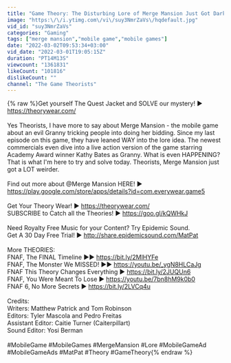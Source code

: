 ```yaml
---
title: "Game Theory: The Disturbing Lore of Merge Mansion Just Got Darker!"
image: "https:\/\/i.ytimg.com\/vi\/suy3NmrZaVs\/hqdefault.jpg"
vid_id: "suy3NmrZaVs"
categories: "Gaming"
tags: ["merge mansion","mobile game","mobile games"]
date: "2022-03-02T09:53:34+03:00"
vid_date: "2022-03-01T19:05:15Z"
duration: "PT14M13S"
viewcount: "1361831"
likeCount: "101816"
dislikeCount: ""
channel: "The Game Theorists"
---
```

{% raw %}Get yourself The Quest Jacket and SOLVE our mystery! ► <a rel="nofollow" target="blank" href="https://theorywear.com/">https://theorywear.com/</a><br /><br />Yes Theorists, I have more to say about Merge Mansion - the mobile game about an evil Granny tricking people into doing her bidding. Since my last episode on this game, they have leaned WAY into the lore idea. The newest commercials even dive into a live action version of the game starring Academy Award winner Kathy Bates as Granny. What is even HAPPENING? That is what I'm here to try and solve today. Theorists, Merge Mansion just got a LOT weirder.<br /><br />Find out more about @Merge Mansion  HERE! ► <a rel="nofollow" target="blank" href="https://play.google.com/store/apps/details?id=com.everywear.game5">https://play.google.com/store/apps/details?id=com.everywear.game5</a><br /><br />Get Your Theory Wear! ►  <a rel="nofollow" target="blank" href="https://theorywear.com/">https://theorywear.com/</a><br />SUBSCRIBE to Catch all the Theories! ► <a rel="nofollow" target="blank" href="https://goo.gl/kQWHkJ">https://goo.gl/kQWHkJ</a>    <br /><br />Need Royalty Free Music for your Content? Try Epidemic Sound.<br />Get A 30 Day Free Trial! ► <a rel="nofollow" target="blank" href="http://share.epidemicsound.com/MatPat">http://share.epidemicsound.com/MatPat</a><br />   <br />More THEORIES: <br />FNAF, The FINAL Timeline ►► <a rel="nofollow" target="blank" href="https://bit.ly/2MlHYFe">https://bit.ly/2MlHYFe</a><br />FNAF, The Monster We MISSED! ►► <a rel="nofollow" target="blank" href="https://youtu.be/_ygN8HLCaJg">https://youtu.be/_ygN8HLCaJg</a><br />FNAF This Theory Changes Everything ► <a rel="nofollow" target="blank" href="https://bit.ly/2JUQUn6">https://bit.ly/2JUQUn6</a><br />FNAF, You Were Meant To Lose ► <a rel="nofollow" target="blank" href="https://youtu.be/7bn8hM9k0b0">https://youtu.be/7bn8hM9k0b0</a><br />FNAF 6, No More Secrets ► <a rel="nofollow" target="blank" href="https://bit.ly/2LVCq4u">https://bit.ly/2LVCq4u</a>   <br /><br />Credits:<br />Writers: Matthew Patrick and Tom Robinson<br />Editors: Tyler Mascola and Pedro Freitas<br />Assistant Editor: Caitie Turner (Caiterpillart)<br />Sound Editor: Yosi Berman <br /><br />#MobileGame #MobileGames #MergeMansion #Lore #MobileGameAd #MobileGameAds  #MatPat #Theory #GameTheory{% endraw %}
